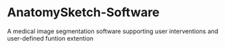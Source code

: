 # AnatomySketch-Software
A medical image segmentation software supporting user interventions and user-defined funtion extention
